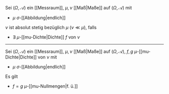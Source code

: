 Sei $(\Omega, \mathcal{A})$ ein [[Messraum]], $\mu, \nu$ [[Maß|Maße]] auf $(\Omega, \mathcal{A})$ mit
- $\mu$ $\sigma$-[[Abbildung|endlich]]

$\nu$ ist absolut stetig bezüglich $\mu$ ($\nu \ll \mu$), falls
- $\exists$ $\mu$-[[mu-Dichte|Dichte]] $f$ von $\nu$

---

Sei $(\Omega, \mathcal{A})$ ein [[Messraum]], $\mu, \nu$ [[Maß|Maße]] auf $(\Omega, \mathcal{A})$, $f, g$ $\mu$-[[mu-Dichte|Dichte]] von $\nu$  mit
- $\mu$ $\sigma$-[[Abbildung|endlich]]

Es gilt
- $f = g$ $\mu$-[[mu-Nullmengen|f. ü.]]
